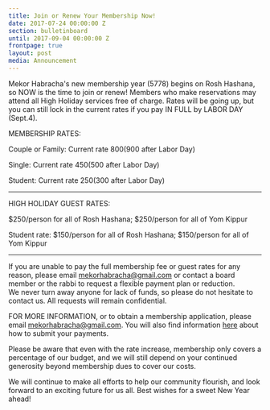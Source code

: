 ```yaml
---
title: Join or Renew Your Membership Now!
date: 2017-07-24 00:00:00 Z
section: bulletinboard
until: 2017-09-04 00:00:00 Z
frontpage: true
layout: post
media: Announcement
---
```


Mekor Habracha's new membership year (5778) begins on Rosh Hashana, so NOW is the time to join or renew! Members who make reservations may attend all High Holiday services free of charge.  Rates will be going up, but you can still lock in the current rates if you pay IN FULL by LABOR DAY (Sept.4).  

MEMBERSHIP RATES:

Couple or Family: Current rate $800   ($900 after Labor Day)

Single: Current rate $450   ($500 after Labor Day)

Student: Current rate $250  ($300 after Labor Day)

----------------------------

HIGH HOLIDAY GUEST RATES:

$250/person for all of Rosh Hashana; $250/person for all of Yom Kippur

Student rate: $150/person for all of Rosh Hashana; $150/person for all of Yom Kippur

----------------------------
If you are unable to pay the full membership fee or guest rates for any reason, please email mekorhabracha@gmail.com or contact a board member or the rabbi to request a flexible payment plan or reduction.   We never turn away anyone for lack of funds, so please do not hesitate to contact us. All requests will remain confidential.

FOR MORE INFORMATION, or to obtain a membership application, please email mekorhabracha@gmail.com.  You will also find information [here]({{site.url}}/contribute/donate.html) about how to submit your payments.

Please be aware that even with the rate increase, membership only covers a percentage of our budget, and we will still depend on your continued generosity beyond membership dues to cover our costs.

We will continue to make all efforts to help our community flourish, and look forward to an exciting future for us all. Best wishes for a sweet New Year ahead!
